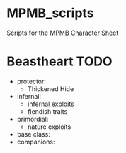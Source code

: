 # MPMB_scripts
Scripts for the [MPMB Character Sheet](https://www.flapkan.com/) 


# Beastheart TODO

- protector: 
	- Thickened Hide
- infernal: 
	- infernal exploits
	- fiendish traits
- primordial: 
	- nature exploits
- base class: 
- companions: 